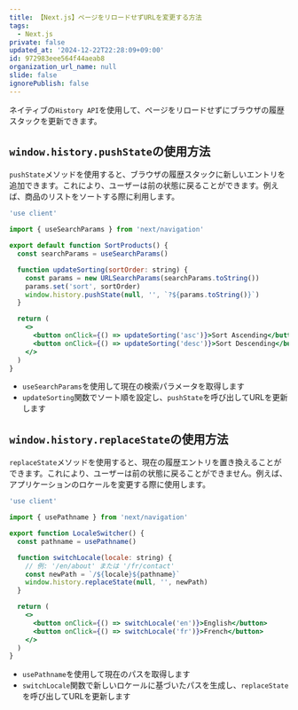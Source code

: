 ```yaml
---
title: 【Next.js】ページをリロードせずURLを変更する方法
tags:
  - Next.js
private: false
updated_at: '2024-12-22T22:28:09+09:00'
id: 972983eee564f44aeab8
organization_url_name: null
slide: false
ignorePublish: false
---
```

ネイティブの`History API`を使用して、ページをリロードせずにブラウザの履歴スタックを更新できます。

## `window.history.pushState`の使用方法

`pushState`メソッドを使用すると、ブラウザの履歴スタックに新しいエントリを追加できます。これにより、ユーザーは前の状態に戻ることができます。例えば、商品のリストをソートする際に利用します。

```jsx
'use client'

import { useSearchParams } from 'next/navigation'

export default function SortProducts() {
  const searchParams = useSearchParams()

  function updateSorting(sortOrder: string) {
    const params = new URLSearchParams(searchParams.toString())
    params.set('sort', sortOrder)
    window.history.pushState(null, '', `?${params.toString()}`)
  }

  return (
    <>
      <button onClick={() => updateSorting('asc')}>Sort Ascending</button>
      <button onClick={() => updateSorting('desc')}>Sort Descending</button>
    </>
  )
}
```

- `useSearchParams`を使用して現在の検索パラメータを取得します
- `updateSorting`関数でソート順を設定し、`pushState`を呼び出してURLを更新します

## `window.history.replaceState`の使用方法

`replaceState`メソッドを使用すると、現在の履歴エントリを置き換えることができます。これにより、ユーザーは前の状態に戻ることができません。例えば、アプリケーションのロケールを変更する際に使用します。

```jsx
'use client'

import { usePathname } from 'next/navigation'

export function LocaleSwitcher() {
  const pathname = usePathname()

  function switchLocale(locale: string) {
    // 例: '/en/about' または '/fr/contact'
    const newPath = `/${locale}${pathname}`
    window.history.replaceState(null, '', newPath)
  }

  return (
    <>
      <button onClick={() => switchLocale('en')}>English</button>
      <button onClick={() => switchLocale('fr')}>French</button>
    </>
  )
}
```

- `usePathname`を使用して現在のパスを取得します
- `switchLocale`関数で新しいロケールに基づいたパスを生成し、`replaceState`を呼び出してURLを更新します
